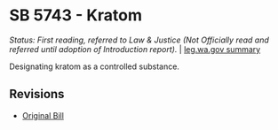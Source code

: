 # SB 5743 - Kratom
*Status: First reading, referred to Law & Justice (Not Officially read and referred until adoption of Introduction report).* | [leg.wa.gov summary](https://app.leg.wa.gov/billsummary?BillNumber=5743&Year=2021)

Designating kratom as a controlled substance.

## Revisions
* [Original Bill](1/)